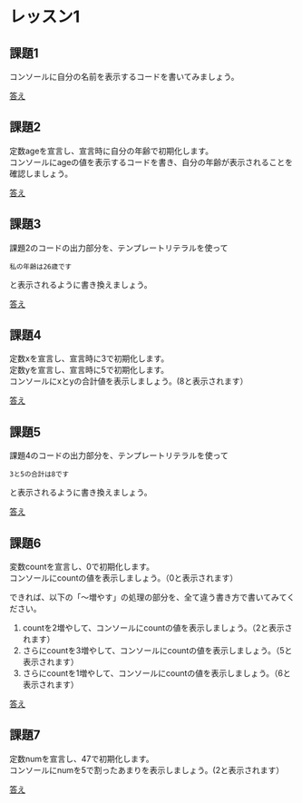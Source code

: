 # レッスン1

## 課題1

コンソールに自分の名前を表示するコードを書いてみましょう。

[答え](samples/lesson01-01.html)


## 課題2

定数ageを宣言し、宣言時に自分の年齢で初期化します。  
コンソールにageの値を表示するコードを書き、自分の年齢が表示されることを確認しましょう。

[答え](samples/lesson01-02.html)

## 課題3

課題2のコードの出力部分を、テンプレートリテラルを使って

```
私の年齢は26歳です
```

と表示されるように書き換えましょう。

[答え](samples/lesson01-03.html)

## 課題4

定数xを宣言し、宣言時に3で初期化します。  
定数yを宣言し、宣言時に5で初期化します。  
コンソールにxとyの合計値を表示しましょう。(8と表示されます）

[答え](samples/lesson01-04.html)

## 課題5

課題4のコードの出力部分を、テンプレートリテラルを使って

```
3と5の合計は8です
```

と表示されるように書き換えましょう。

[答え](samples/lesson01-05.html)

## 課題6

変数countを宣言し、0で初期化します。  
コンソールにcountの値を表示しましょう。（0と表示されます）

できれば、以下の「〜増やす」の処理の部分を、全て違う書き方で書いてみてください。

1. countを2増やして、コンソールにcountの値を表示しましょう。（2と表示されます）
1. さらにcountを3増やして、コンソールにcountの値を表示しましょう。（5と表示されます）
1. さらにcountを1増やして、コンソールにcountの値を表示しましょう。（6と表示されます）

[答え](samples/lesson01-06.html)

## 課題7

定数numを宣言し、47で初期化します。  
コンソールにnumを5で割ったあまりを表示しましょう。(2と表示されます）

[答え](samples/lesson01-07.html)
